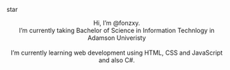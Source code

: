 
<link rel="stylesheet" href="https://fonts.googleapis.com/icon?family=Material+Icons">

<span class="material-symbols-outlined"> star </span>
<center>
  
Hi, I’m @fonzxy. <br>
I’m currently taking Bachelor of Science in Information Technlogy in Adamson Univeristy <br><br>
I’m currently learning web development using HTML, CSS and JavaScript and also C#. 
</center>

<!---
fonzxy/fonzxy is a ✨ special ✨ repository because its `README.md` (this file) appears on your GitHub profile.
You can click the Preview link to take a look at your changes.
--->
